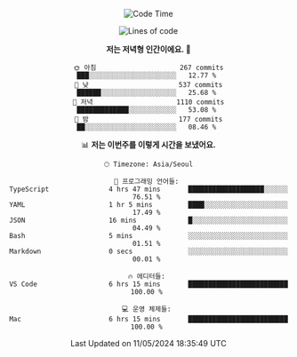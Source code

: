 <div align='center'>
 
<!--START_SECTION:waka-->
![Code Time](http://img.shields.io/badge/Code%20Time-3%2C517%20hrs%2038%20mins-blue)

![Lines of code](https://img.shields.io/badge/%EC%A0%80%EB%8A%94%20%EC%97%AC%ED%83%9C%EA%B9%8C%EC%A7%80%20-1.5%20million%20%EC%A4%84%EC%9D%98%20%EC%BD%94%EB%93%9C%EB%A5%BC%20%EC%9E%91%EC%84%B1%ED%96%88%EC%96%B4%EC%9A%94.-blue)

**저는 저녁형 인간이에요. 🦉** 

```text
🌞 아침                     267 commits         ███░░░░░░░░░░░░░░░░░░░░░░   12.77 % 
🌆 낮　                     537 commits         ██████░░░░░░░░░░░░░░░░░░░   25.68 % 
🌃 저녁                     1110 commits        █████████████░░░░░░░░░░░░   53.08 % 
🌙 밤　                     177 commits         ██░░░░░░░░░░░░░░░░░░░░░░░   08.46 % 
```


📊 **저는 이번주를 이렇게 시간을 보냈어요.** 

```text
🕑︎ Timezone: Asia/Seoul

💬 프로그래밍 언어들: 
TypeScript               4 hrs 47 mins       ███████████████████░░░░░░   76.51 % 
YAML                     1 hr 5 mins         ████░░░░░░░░░░░░░░░░░░░░░   17.49 % 
JSON                     16 mins             █░░░░░░░░░░░░░░░░░░░░░░░░   04.49 % 
Bash                     5 mins              ░░░░░░░░░░░░░░░░░░░░░░░░░   01.51 % 
Markdown                 0 secs              ░░░░░░░░░░░░░░░░░░░░░░░░░   00.01 % 

🔥 에디터들: 
VS Code                  6 hrs 15 mins       █████████████████████████   100.00 % 

💻 운영 체제들: 
Mac                      6 hrs 15 mins       █████████████████████████   100.00 % 
```


 Last Updated on 11/05/2024 18:35:49 UTC
<!--END_SECTION:waka-->
 </div>
<!---
Emewjin/Emewjin is a ✨ special ✨ repository because its `README.md` (this file) appears on your GitHub profile.
You can click the Preview link to take a look at your changes.
--->
